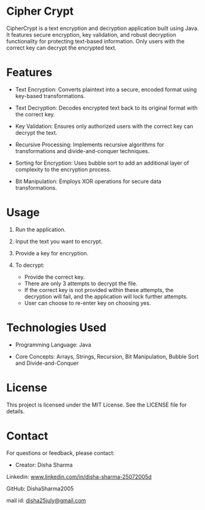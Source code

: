 # Cipher Crypt
CipherCrypt is a text encryption and decryption application built using Java. It features secure encryption, key validation, and robust decryption functionality for protecting text-based information. Only users with the correct key can decrypt the encrypted text.
# Features
- Text Encryption: Converts plaintext into a secure, encoded format using key-based transformations.
 
- Text Decryption: Decodes encrypted text back to its original format with the correct key.

- Key Validation: Ensures only authorized users with the correct key can decrypt the text.

- Recursive Processing: Implements recursive algorithms for transformations and divide-and-conquer techniques.

- Sorting for Encryption: Uses bubble sort to add an additional layer of complexity to the encryption process.

- Bit Manipulation: Employs XOR operations for secure data transformations.

# Usage
  1. Run the application.
  
  2. Input the text you want to encrypt.
  
  3. Provide a key for encryption.
 
  4. To decrypt:
      - Provide the correct key.
      - There are only 3 attempts to decrypt the file.
      - If the correct key is not provided within these attempts, the decryption will fail, and the application will lock further attempts.
      - User can choose to re-enter key on choosing yes.

# Technologies Used

- Programming Language: Java

+ Core Concepts: Arrays, Strings, Recursion, Bit Manipulation, Bubble Sort and Divide-and-Conquer

#  License

This project is licensed under the MIT License. See the LICENSE file for details.

# Contact

For questions or feedback, please contact:

- Creator: Disha Sharma

Linkedin: www.linkedin.com/in/disha-sharma-25072005d

GitHub: DishaSharma2005

mail id: disha25july@gmail.com
